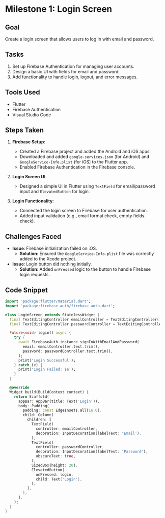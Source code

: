 # Milestone 1: Login Screen

## Goal
Create a login screen that allows users to log in with email and password.

## Tasks
1. Set up Firebase Authentication for managing user accounts.
2. Design a basic UI with fields for email and password.
3. Add functionality to handle login, logout, and error messages.

## Tools Used
- Flutter
- Firebase Authentication
- Visual Studio Code

## Steps Taken
1. **Firebase Setup**:
   - Created a Firebase project and added the Android and iOS apps.
   - Downloaded and added `google-services.json` (for Android) and `GoogleService-Info.plist` (for iOS) to the Flutter app.
   - Enabled Firebase Authentication in the Firebase console.

2. **Login Screen UI**:
   - Designed a simple UI in Flutter using `TextField` for email/password input and `ElevatedButton` for login.

3. **Login Functionality**:
   - Connected the login screen to Firebase for user authentication.
   - Added input validation (e.g., email format check, empty fields check).

## Challenges Faced
- **Issue**: Firebase initialization failed on iOS.
  - **Solution**: Ensured the `GoogleService-Info.plist` file was correctly added to the Xcode project.
- **Issue**: Login button did nothing initially.
  - **Solution**: Added `onPressed` logic to the button to handle Firebase login requests.

## Code Snippet
```dart
import 'package:flutter/material.dart';
import 'package:firebase_auth/firebase_auth.dart';

class LoginScreen extends StatelessWidget {
  final TextEditingController emailController = TextEditingController();
  final TextEditingController passwordController = TextEditingController();

  Future<void> login() async {
    try {
      await FirebaseAuth.instance.signInWithEmailAndPassword(
        email: emailController.text.trim(),
        password: passwordController.text.trim(),
      );
      print('Login Successful');
    } catch (e) {
      print('Login Failed: $e');
    }
  }

  @override
  Widget build(BuildContext context) {
    return Scaffold(
      appBar: AppBar(title: Text('Login')),
      body: Padding(
        padding: const EdgeInsets.all(16.0),
        child: Column(
          children: [
            TextField(
              controller: emailController,
              decoration: InputDecoration(labelText: 'Email'),
            ),
            TextField(
              controller: passwordController,
              decoration: InputDecoration(labelText: 'Password'),
              obscureText: true,
            ),
            SizedBox(height: 20),
            ElevatedButton(
              onPressed: login,
              child: Text('Login'),
            ),
          ],
        ),
      ),
    );
  }
} 
